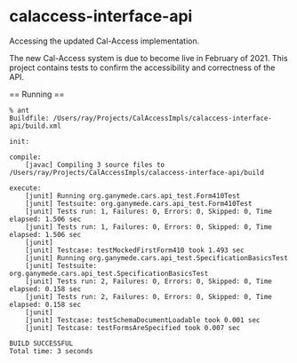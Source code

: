 # calaccess-interface-api
Accessing the updated Cal-Access implementation.

The new Cal-Access system is due to become live in February of 2021. This project contains
tests to confirm the accessibility and correctness of the API.

== Running ==

```
% ant     
Buildfile: /Users/ray/Projects/CalAccessImpls/calaccess-interface-api/build.xml

init:

compile:
    [javac] Compiling 3 source files to /Users/ray/Projects/CalAccessImpls/calaccess-interface-api/build

execute:
    [junit] Running org.ganymede.cars.api_test.Form410Test
    [junit] Testsuite: org.ganymede.cars.api_test.Form410Test
    [junit] Tests run: 1, Failures: 0, Errors: 0, Skipped: 0, Time elapsed: 1.506 sec
    [junit] Tests run: 1, Failures: 0, Errors: 0, Skipped: 0, Time elapsed: 1.506 sec
    [junit] 
    [junit] Testcase: testMockedFirstForm410 took 1.493 sec
    [junit] Running org.ganymede.cars.api_test.SpecificationBasicsTest
    [junit] Testsuite: org.ganymede.cars.api_test.SpecificationBasicsTest
    [junit] Tests run: 2, Failures: 0, Errors: 0, Skipped: 0, Time elapsed: 0.158 sec
    [junit] Tests run: 2, Failures: 0, Errors: 0, Skipped: 0, Time elapsed: 0.158 sec
    [junit] 
    [junit] Testcase: testSchemaDocumentLoadable took 0.001 sec
    [junit] Testcase: testFormsAreSpecified took 0.007 sec

BUILD SUCCESSFUL
Total time: 3 seconds
```
